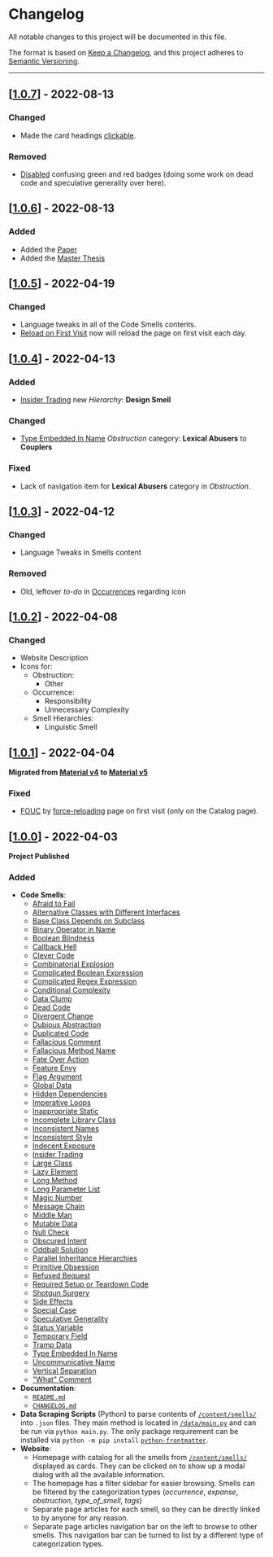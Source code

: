 # Changelog

All notable changes to this project will be documented in this file.

The format is based on [Keep a Changelog](https://keepachangelog.com/en/1.0.0/), and this project adheres to [Semantic Versioning](https://semver.org/spec/v2.0.0.html).

---

## [[1.0.7]] - 2022-08-13

### Changed

- Made the card headings [clickable](../src/views/catalog/content/cards-container/card/components/SmellCardContent.tsx).

### Removed

- [Disabled](../src/views/catalog/content/cards-container/card/index.tsx) confusing green and red badges (doing some work on dead code and speculative generality over here).

## [[1.0.6]] - 2022-08-13

### Added

- Added the [Paper](./paper.pdf)
- Added the [Master Thesis](./thesis.pdf)

## [[1.0.5]] - 2022-04-19

### Changed

- Language tweaks in all of the Code Smells contents.
- [Reload on First Visit](../src/utils/reloadPageOnFirstVisit.ts) now will reload the page on first visit each day.

## [[1.0.4]] - 2022-04-13

### Added

- [Insider Trading](../content/smells/insider-trading.md) new _Hierarchy_: **Design Smell**

### Changed

- [Type Embedded In Name](../content/smells/type-embedded-in-name.md) _Obstruction_ category: **Lexical Abusers** to **Couplers**

### Fixed

- Lack of navigation item for **Lexical Abusers** category in _Obstruction_.

## [[1.0.3]] - 2022-04-12

### Changed

- Language Tweaks in Smells content

### Removed

- Old, leftover _to-do_ in [Occurrences](../src/model/Occurrences.tsx) regarding icon

## [[1.0.2]] - 2022-04-08

### Changed

- Website Description
- Icons for:
  - Obstruction:
    - Other
  - Occurrence:
    - Responsibility
    - Unnecessary Complexity
  - Smell Hierarchies:
    - Linguistic Smell

## [[1.0.1]] - 2022-04-04

**Migrated from [Material v4](https://v4.mui.com/) to [Material v5](https://mui.com/)**

### Fixed

- [FOUC](https://en.wikipedia.org/wiki/Flash_of_unstyled_content) by [force-reloading](../src/utils/reloadPageOnFirstVisit.ts) page on first visit (only on the Catalog page).

## [[1.0.0]] - 2022-04-03

**Project Published**

### Added

- **Code Smells**:
  - [Afraid to Fail](../content/smells/afraid-to-fail.md)
  - [Alternative Classes with Different Interfaces](../content/smells/alternative-classes-with-different-interfaces.md)
  - [Base Class Depends on Subclass](../content/smells/base-class-depends-on-subclass.md)
  - [Binary Operator in Name](../content/smells/binary-operator-in-name.md)
  - [Boolean Blindness](../content/smells/boolean-blindness.md)
  - [Callback Hell](../content/smells/callback-hell.md)
  - [Clever Code](../content/smells/clever-code.md)
  - [Combinatorial Explosion](../content/smells/combinatorial-explosion.md)
  - [Complicated Boolean Expression](../content/smells/combinatorial-explosion.md)
  - [Complicated Regex Expression](../content/smells/complicated-regex-expression.md)
  - [Conditional Complexity](../content/smells/conditional-complexity.md)
  - [Data Clump](../content/smells/data-clump.md)
  - [Dead Code](../content/smells/dead-code.md)
  - [Divergent Change](../content/smells/divergent-change.md)
  - [Dubious Abstraction](../content/smells/dubious-abstraction.md)
  - [Duplicated Code](../content/smells/duplicated-code.md)
  - [Fallacious Comment](../content/smells/fallacious-comment.md)
  - [Fallacious Method Name](../content/smells/fallacious-method-name.md)
  - [Fate Over Action](../content/smells/fate-over-action.md)
  - [Feature Envy](../content/smells/feature-envy.md)
  - [Flag Argument](../content/smells/flag-argument.md)
  - [Global Data](../content/smells/global-data.md)
  - [Hidden Dependencies](../content/smells/hidden-dependencies.md)
  - [Imperative Loops](../content/smells/imperative-loops.md)
  - [Inappropriate Static](../content/smells/inappropriate-static.md)
  - [Incomplete Library Class](../content/smells/incomplete-library-class.md)
  - [Inconsistent Names](../content/smells/inconsistent-names.md)
  - [Inconsistent Style](../content/smells/inconsistent-style.md)
  - [Indecent Exposure](../content/smells/indecent-exposure.md)
  - [Insider Trading](../content/smells/insider-trading.md)
  - [Large Class](../content/smells/large-class.md)
  - [Lazy Element](../content/smells/lazy-element.md)
  - [Long Method](../content/smells/long-method.md)
  - [Long Parameter List](../content/smells/long-parameter-list.md)
  - [Magic Number](../content/smells/magic-number.md)
  - [Message Chain](../content/smells/message-chain.md)
  - [Middle Man](../content/smells/middle-man.md)
  - [Mutable Data](../content/smells/mutable-data.md)
  - [Null Check](../content/smells/null-check.md)
  - [Obscured Intent](../content/smells/obscured-intent.md)
  - [Oddball Solution](../content/smells/oddball-solution.md)
  - [Parallel Inheritance Hierarchies](../content/smells/parallel-inheritance-hierarchies.md)
  - [Primitive Obsession](../content/smells/primitive-obsession.md)
  - [Refused Bequest](../content/smells/refused-bequest.md)
  - [Required Setup or Teardown Code](../content/smells/required-setup-or-teardown-code.md)
  - [Shotgun Surgery](../content/smells/shotgun-surgery.md)
  - [Side Effects](../content/smells/side-effects.md)
  - [Special Case](../content/smells/special-case.md)
  - [Speculative Generality](../content/smells/speculative-generality.md)
  - [Status Variable](../content/smells/status-variable.md)
  - [Temporary Field](../content/smells/temporary-field.md)
  - [Tramp Data](../content/smells/tramp-data.md)
  - [Type Embedded In Name](../content/smells/type-embedded-in-name.md)
  - [Uncommunicative Name](../content/smells/uncommunicative-name.md)
  - [Vertical Separation](../content/smells/vertical-separation.md)
  - ["What" Comment](../content/smells/what-comment.md)
- **Documentation**:
  - [`README.md`](../README.md)
  - [`CHANGELOG.md`](CHANGELOG.md)
- **Data Scraping Scripts** (Python) to parse contents of [`/content/smells/`](../content/smells/) into `.json` files. They main method is located in [`/data/main.py`](../data/main.py) and can be run via `python main.py`. The only package requirement can be installed via `python -m pip install` [`python-frontmatter`](https://pypi.org/project/python-frontmatter/).
- **Website**:
  - Homepage with catalog for all the smells from [`/content/smells/`](../content/smells/) displayed as cards. They can be clicked on to show up a modal dialog with all the available information.
  - The homepage has a filter sidebar for easier browsing. Smells can be filtered by the categorization types (_occurrence_, _expanse_, _obstruction_, _type_of_smell_, _tags_)
  - Separate page articles for each smell, so they can be directly linked to by anyone for any reason.
  - Separate page articles navigation bar on the left to browse to other smells. This navigation bar can be turned to list by a different type of categorization types.

[1.0.7]: https://github.com/Luzkan/smells/releases/tag/1.0.7
[1.0.6]: https://github.com/Luzkan/smells/releases/tag/1.0.6
[1.0.5]: https://github.com/Luzkan/smells/releases/tag/1.0.5
[1.0.4]: https://github.com/Luzkan/smells/releases/tag/1.0.4
[1.0.3]: https://github.com/Luzkan/smells/releases/tag/1.0.3
[1.0.2]: https://github.com/Luzkan/smells/releases/tag/1.0.2
[1.0.1]: https://github.com/Luzkan/smells/releases/tag/1.0.1
[1.0.0]: https://github.com/Luzkan/smells/releases/tag/1.0.0
